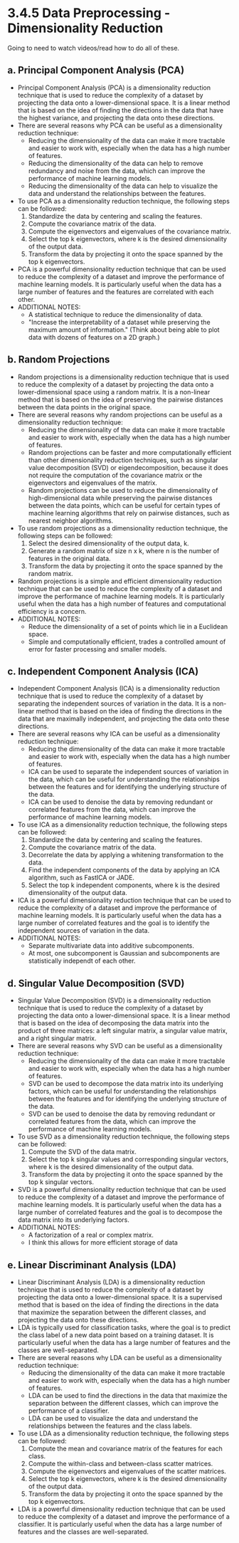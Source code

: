 # 3.4.5 Data Preprocessing - Dimensionality Reduction

Going to need to watch videos/read how to do all of these.

## a. Principal Component Analysis (PCA)
- Principal Component Analysis (PCA) is a dimensionality reduction technique that is used to reduce the complexity of a dataset by projecting the data onto a lower-dimensional space. It is a linear method that is based on the idea of finding the directions in the data that have the highest variance, and projecting the data onto these directions.
- There are several reasons why PCA can be useful as a dimensionality reduction technique:
    - Reducing the dimensionality of the data can make it more tractable and easier to work with, especially when the data has a high number of features.
    - Reducing the dimensionality of the data can help to remove redundancy and noise from the data, which can improve the performance of machine learning models.
    - Reducing the dimensionality of the data can help to visualize the data and understand the relationships between the features.
- To use PCA as a dimensionality reduction technique, the following steps can be followed:
    1. Standardize the data by centering and scaling the features.
    2. Compute the covariance matrix of the data.
    3. Compute the eigenvectors and eigenvalues of the covariance matrix.
    4. Select the top k eigenvectors, where k is the desired dimensionality of the output data.
    5. Transform the data by projecting it onto the space spanned by the top k eigenvectors.
- PCA is a powerful dimensionality reduction technique that can be used to reduce the complexity of a dataset and improve the performance of machine learning models. It is particularly useful when the data has a large number of features and the features are correlated with each other.
- ADDITIONAL NOTES:
    - A statistical technique to reduce the dimensionality of data.
    - "Increase the interpretability of a dataset while preserving the maximum amount of information." (Think about being able to plot data with dozens of features on a 2D graph.)

## b. Random Projections
- Random projections is a dimensionality reduction technique that is used to reduce the complexity of a dataset by projecting the data onto a lower-dimensional space using a random matrix. It is a non-linear method that is based on the idea of preserving the pairwise distances between the data points in the original space.
- There are several reasons why random projections can be useful as a dimensionality reduction technique:
    - Reducing the dimensionality of the data can make it more tractable and easier to work with, especially when the data has a high number of features.
    - Random projections can be faster and more computationally efficient than other dimensionality reduction techniques, such as singular value decomposition (SVD) or eigendecomposition, because it does not require the computation of the covariance matrix or the eigenvectors and eigenvalues of the matrix.
    - Random projections can be used to reduce the dimensionality of high-dimensional data while preserving the pairwise distances between the data points, which can be useful for certain types of machine learning algorithms that rely on pairwise distances, such as nearest neighbor algorithms.
- To use random projections as a dimensionality reduction technique, the following steps can be followed:
    1. Select the desired dimensionality of the output data, k.
    2. Generate a random matrix of size n x k, where n is the number of features in the original data.
    3. Transform the data by projecting it onto the space spanned by the random matrix.
- Random projections is a simple and efficient dimensionality reduction technique that can be used to reduce the complexity of a dataset and improve the performance of machine learning models. It is particularly useful when the data has a high number of features and computational efficiency is a concern.
- ADDITIONAL NOTES:
    - Reduce the dimensionality of a set of points which lie in a Euclidean space.
    - Simple and computationally efficient, trades a controlled amount of error for faster processing and smaller models.

## c. Independent Component Analysis (ICA)
- Independent Component Analysis (ICA) is a dimensionality reduction technique that is used to reduce the complexity of a dataset by separating the independent sources of variation in the data. It is a non-linear method that is based on the idea of finding the directions in the data that are maximally independent, and projecting the data onto these directions.
- There are several reasons why ICA can be useful as a dimensionality reduction technique:
    - Reducing the dimensionality of the data can make it more tractable and easier to work with, especially when the data has a high number of features.
    - ICA can be used to separate the independent sources of variation in the data, which can be useful for understanding the relationships between the features and for identifying the underlying structure of the data.
    - ICA can be used to denoise the data by removing redundant or correlated features from the data, which can improve the performance of machine learning models.
- To use ICA as a dimensionality reduction technique, the following steps can be followed:
    1. Standardize the data by centering and scaling the features.
    2. Compute the covariance matrix of the data.
    3. Decorrelate the data by applying a whitening transformation to the data.
    4. Find the independent components of the data by applying an ICA algorithm, such as FastICA or JADE.
    5. Select the top k independent components, where k is the desired dimensionality of the output data.
- ICA is a powerful dimensionality reduction technique that can be used to reduce the complexity of a dataset and improve the performance of machine learning models. It is particularly useful when the data has a large number of correlated features and the goal is to identify the independent sources of variation in the data.
- ADDITIONAL NOTES:
    - Separate multivariate data into additive subcomponents.
    - At most, one subcomponent is Gaussian and subcomponents are statistically independt of each other.

## d. Singular Value Decomposition (SVD)
- Singular Value Decomposition (SVD) is a dimensionality reduction technique that is used to reduce the complexity of a dataset by projecting the data onto a lower-dimensional space. It is a linear method that is based on the idea of decomposing the data matrix into the product of three matrices: a left singular matrix, a singular value matrix, and a right singular matrix.
- There are several reasons why SVD can be useful as a dimensionality reduction technique:
    - Reducing the dimensionality of the data can make it more tractable and easier to work with, especially when the data has a high number of features.
    - SVD can be used to decompose the data matrix into its underlying factors, which can be useful for understanding the relationships between the features and for identifying the underlying structure of the data.
    - SVD can be used to denoise the data by removing redundant or correlated features from the data, which can improve the performance of machine learning models.
- To use SVD as a dimensionality reduction technique, the following steps can be followed:
    1. Compute the SVD of the data matrix.
    2. Select the top k singular values and corresponding singular vectors, where k is the desired dimensionality of the output data.
    3. Transform the data by projecting it onto the space spanned by the top k singular vectors.
- SVD is a powerful dimensionality reduction technique that can be used to reduce the complexity of a dataset and improve the performance of machine learning models. It is particularly useful when the data has a large number of correlated features and the goal is to decompose the data matrix into its underlying factors.
- ADDITIONAL NOTES:
    - A factorization of a real or complex matrix.
    - I think this allows for more efficient storage of data

## e. Linear Discriminant Analysis (LDA)
- Linear Discriminant Analysis (LDA) is a dimensionality reduction technique that is used to reduce the complexity of a dataset by projecting the data onto a lower-dimensional space. It is a supervised method that is based on the idea of finding the directions in the data that maximize the separation between the different classes, and projecting the data onto these directions.
- LDA is typically used for classification tasks, where the goal is to predict the class label of a new data point based on a training dataset. It is particularly useful when the data has a large number of features and the classes are well-separated.
- There are several reasons why LDA can be useful as a dimensionality reduction technique:
    - Reducing the dimensionality of the data can make it more tractable and easier to work with, especially when the data has a high number of features.
    - LDA can be used to find the directions in the data that maximize the separation between the different classes, which can improve the performance of a classifier.
    - LDA can be used to visualize the data and understand the relationships between the features and the class labels.
- To use LDA as a dimensionality reduction technique, the following steps can be followed:
    1. Compute the mean and covariance matrix of the features for each class.
    2. Compute the within-class and between-class scatter matrices.
    3. Compute the eigenvectors and eigenvalues of the scatter matrices.
    4. Select the top k eigenvectors, where k is the desired dimensionality of the output data.
    5. Transform the data by projecting it onto the space spanned by the top k eigenvectors.
- LDA is a powerful dimensionality reduction technique that can be used to reduce the complexity of a dataset and improve the performance of a classifier. It is particularly useful when the data has a large number of features and the classes are well-separated.

